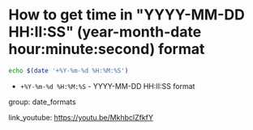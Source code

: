 # How to get time in "YYYY-MM-DD HH:II:SS" (year-month-date hour:minute:second) format

```bash
echo $(date '+%Y-%m-%d %H:%M:%S')
```

- `+%Y-%m-%d %H:%M:%S` - YYYY-MM-DD HH:II:SS format

group: date_formats


link_youtube: https://youtu.be/MkhbclZfkfY
